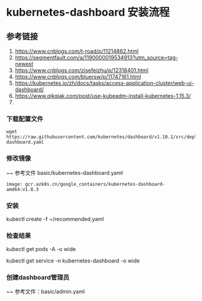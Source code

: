 # kubernetes-dashboard 安装流程

## 参考链接

1. https://www.cnblogs.com/t-road/p/11214862.html
2. https://segmentfault.com/a/1190000019534913?utm_source=tag-newest
3. https://www.cnblogs.com/zisefeizhu/p/12318401.html
4. https://www.cnblogs.com/bluersw/p/11747161.html
5. https://kubernetes.io/zh/docs/tasks/access-application-cluster/web-ui-dashboard/
6. https://www.qikqiak.com/post/use-kubeadm-install-kubernetes-1.15.3/
7. 

### 下载配置文件

```
wget https://raw.githubusercontent.com/kubernetes/dashboard/v1.10.1/src/deploy/recommended/kubernetes-dashboard.yaml

```

### 修改镜像

~~ 参考文件 basic/kubernetes-dashboard.yaml

```
image: gcr.azk8s.cn/google_containers/kubernetes-dashboard-amd64:v1.8.3
```

### 安装
kubectl create -f  ~/recommended.yaml

### 检查结果
kubectl get pods -A  -o wide

kubectl get service -n kubernetes-dashboard  -o wide

### 创建dashboard管理员

~~ 参考文件：basic/admin.yaml

```

```

